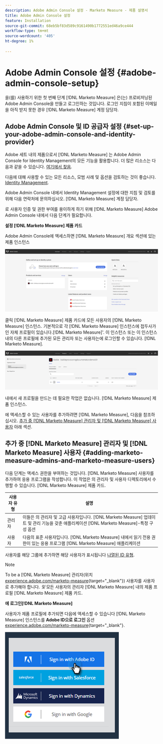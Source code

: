 ```yaml
---
description: Adobe Admin Console 설정 - Marketo Measure - 제품 설명서
title: Adobe Admin Console 설정
feature: Installation
source-git-commit: 68eb5bf83d589c9161490b1772551ed46a9ce444
workflow-type: tm+mt
source-wordcount: '405'
ht-degree: 1%

---
```


# Adobe Admin Console 설정 {#adobe-admin-console-setup}

을(를) 사용하기 위한 첫 번째 단계 [!DNL Marketo Measure] 은(는) 프로비저닝된 Adobe Admin Console을 만들고 로그인하는 것입니다. 로그인 지침이 포함된 이메일을 아직 받지 못한 경우 [!DNL Marketo Measure] 계정 담당자.

## Adobe Admin Console 및 ID 공급자 설정 {#set-up-your-adobe-admin-console-and-identity-provider}

Adobe 세트 내의 제품으로서 [!DNL Marketo Measure] 는 Adobe Admin Console for Identity Management의 모든 기능을 활용합니다. 더 많은 리소스는 다음과 같을 수 있습니다. [여기에서 찾음](https://helpx.adobe.com/enterprise/using/admin-console.html).

다음에 대해 사용할 수 있는 모든 리소스, 모범 사례 및 옵션을 검토하는 것이 좋습니다. [Identity Management](https://helpx.adobe.com/enterprise/using/set-up-identity.html).

Adobe Admin Console 내에서 Identity Management 설정에 대한 지침 및 검토를 위해 다음 연락처에 문의하십시오. [!DNL Marketo Measure] 계정 담당자.

로 사용자 인증 및 권한 부여를 용이하게 하기 위해 [!DNL Marketo Measure] Adobe Admin Console 내에서 다음 단계가 필요합니다.

**설정 [!DNL Marketo Measure] 제품 카드**

Adobe Admin Console에 액세스하면 [!DNL Marketo Measure] 개요 섹션에 있는 제품 인스턴스

![](assets/adobe-admin-console-setup-1.png)

클릭 [!DNL Marketo Measure] 제품 카드에 모든 사용자의 [!DNL Marketo Measure] 인스턴스. 기본적으로 각 [!DNL Marketo Measure] 인스턴스에 접두사가 인 자체 프로필이 있습니다.[!DNL Marketo Measure]&#39;. 이 인스턴스 또는 이 인스턴스 내의 다른 프로필에 추가된 모든 관리자 또는 사용자는에 로그인할 수 있습니다. [!DNL Marketo Measure].

![](assets/adobe-admin-console-setup-2.png)

내에서 새 프로필을 만드는 데 필요한 작업은 없습니다. [!DNL Marketo Measure] 제품 인스턴스.

에 액세스할 수 있는 사용자를 추가하려면 [!DNL Marketo Measure], 다음을 참조하십시오. [추가 중 [!DNL Marketo Measure] 관리자 및 [!DNL Marketo Measure] 사용자](#adding-marketo-measure-admins-and-marketo-measure-users) 아래 섹션.

## 추가 중 [!DNL Marketo Measure] 관리자 및 [!DNL Marketo Measure] 사용자 {#adding-marketo-measure-admins-and-marketo-measure-users}

다음 단계는 액세스 권한을 부여하는 것입니다. [!DNL Marketo Measure] 사용자를 추가하여 응용 프로그램을 작성합니다. 이 작업은 의 관리자 및 사용자 디렉토리에서 수행할 수 있습니다. [!DNL Marketo Measure] 제품 카드.

| 사용자 유형 | 설명 |
|---|---|
| 관리자 | 이들은 의 관리자 및 고급 사용자입니다. [!DNL Marketo Measure] 업데이트 및 관리 기능을 갖춘 애플리케이션 [!DNL Marketo Measure]-특정 구성 옵션 |
| 사용자 | 다음의 표준 사용자입니다. [!DNL Marketo Measure] 내에서 읽기 전용 권한이 있는 응용 프로그램 [!DNL Marketo Measure] 애플리케이션 |

사용자를 해당 그룹에 추가하면 해당 사용자가 표시됩니다 [나열된 ID 유형](https://helpx.adobe.com/enterprise/admin-guide.html/enterprise/using/set-up-identity.ug.html).

>[!NOTE]
>
>To be a [!DNL Marketo Measure] 관리자(위치 [experience.adobe.com/marketo-measure](https://experience.adobe.com/marketo-measure){target="_blank"}) 사용자를 사용자로 추가해야 합니다. _및_ 모든 사용자의 관리자 [!DNL Marketo Measure] 내의 제품 프로필 [!DNL Marketo Measure] 제품 카드.

**에 로그인[!DNL Marketo Measure]**

사용자가 제품 프로필에 추가되면 다음에 액세스할 수 있습니다 [!DNL Marketo Measure] 인스턴스를 **Adobe ID으로 로그인** 옵션 [experience.adobe.com/marketo-measure](https://experience.adobe.com/marketo-measure){target="_blank"}.

![](assets/adobe-admin-console-setup-3.png)

